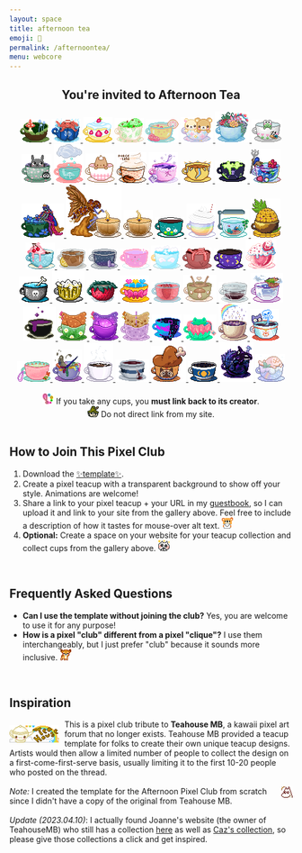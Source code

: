 ```yaml
---
layout: space
title: afternoon tea
emoji: 🍵
permalink: /afternoontea/
menu: webcore
---
```

<center>
    <h2>You're invited to Afternoon Tea</h2>
    <div class="noext" style="image-rendering: pixelated;">
        <a href="/">
            <img src="/graphics/teahouse/teacup/mush-lostletters.png" title="tastes a bit earthy - made by Lost Letters"/>
        </a>
        <a href="/">
            <img src="/graphics/teahouse/teacup/takoonsen-lostletters.png" title="tastes like salt water - made by Lost Letters"/>
        </a>
            <a href="/">
        <img src="/graphics/teahouse/teacup/shortcake-lostletters.png" title="tastes like strawberry shortcake - made by Lost Letters"/>
        </a>
        <a target="_blank" href="https://floral-tears.neocities.org/">
            <img src="/graphics/teahouse/teacup/MintChocoTea-floral-tears.png" title="tastes like mint tea with a hint of chocolate, definitely not icecream at all - made by floral tears"/>
        </a>
        <a target="_blank" href="http://pastelhello.com">
            <img src="/graphics/teahouse/teacup/teacup-pastellhell.gif" title="tastes like lemon rose - made by pastelhell">
        </a>
        <a target="_blank" href="https://artwork.neocities.org/">
            <img src="/graphics/teahouse/teacup/artworkbearteacup.gif" title="tastes like mixed berries - made by artwork">
        </a>
        <a target="_blank" href="https://artwork.neocities.org/">
            <img src="/graphics/teahouse/teacup/artworksucculent.gif" title="tastes like savory succulents - made by artwork">
        </a>
        <a target="_blank" href="https://artwork.neocities.org/">
            <img src="/graphics/teahouse/teacup/artworkteakeroppi.gif" title="tastes poisonous - made by artwork">
        </a>
        <a target="_blank" href="https://artwork.neocities.org/">
            <img src="/graphics/teahouse/teacup/artworkteatotoro.gif" title="tastes like soot - made by artwork">
        </a>
        <a target="_blank" href="http://pastelhello.com">
            <img src="/graphics/teahouse/teacup/stormtea-pastelhell.gif" title="tastes like rain - made by pastelhell">
        </a>
        <a target="_blank" href="https://arunyi.art/">
            <img src="/graphics/teahouse/teacup/teacup-by-arunyi.gif" title="made by arunyi">
        </a>
        <a target="_blank" href="https://porce-lana.blogspot.com/">
            <img src="/graphics/teahouse/teacup/chocolatemocha-porce-lana.gif" title="tastes like chocolate mocha with whipped cream - made by Lana">
        </a>
        <a target="_blank" href="https://hillhouse.neocities.org/">
            <img src="/graphics/teahouse/teacup/hillhouse-teacup.png" title="tastes like lavender & arsenic - made by hill house">
        </a>
        <a target="_blank" href="https://mikaorangeart.neocities.org/">
            <img src="/graphics/teahouse/teacup/sun-mika.png" title="tastes like the alchemical essence of the Sun - made by Mika">
        </a>
        <a target="_blank" href="https://mikaorangeart.neocities.org/">
            <img src="/graphics/teahouse/teacup/poison-mika.png" title="tastes like... oh dear maybe you shouldn't find out - made by Mika">
        </a>
        <a target="_blank" href="https://desertjaguar.casa/">
            <img src="/graphics/teahouse/teacup/thelastmelon-cupmermaid.png" title="made by JN">
        </a>
        <a target="_blank" href="https://desertjaguar.casa/">
            <img src="/graphics/teahouse/teacup/thelastmelon-cupfairy.png" title="made by JN">
        </a>
        <a target="_blank" href="https://desertjaguar.casa/">
            <img src="/graphics/teahouse/teacup/thelastmelon-cupflamefairy.png" title="made by JN">
        </a>
        <a target="_blank" href="https://desertjaguar.casa/">
            <img src="/graphics/teahouse/teacup/thelastmelon-cupflame.png" title="made by JN">
        </a>
        <a target="_blank" href="https://caichee.neocities.org/">
            <img src="/graphics/teahouse/teacup/caichee-dandelions.png" title="tastes like dandelion wishes - made by caichee">
        </a>
        <a target="_blank" href="https://starfighter.neocities.org/">
            <img src="/graphics/teahouse/teacup/starfighter-rainbow-shake.png" title="tastes like rainbow shake - made by Starfighter">
        </a>
        <a target="_blank" href="https://starfighter.neocities.org/">
            <img src="/graphics/teahouse/teacup/starfighter-tiny-company.gif" title="tastes like tiny company - made by Starfighter">
        </a>
        <a target="_blank" href="https://starfighter.neocities.org/">
            <img src="/graphics/teahouse/teacup/starfighter-pineapple.png" title="tastes like pineapple - made by Starfighter">
        </a>
        <a target="_blank" href="https://humanfinny.neocities.org/">
            <img src="/graphics/teahouse/teacup/humanfinny-cherry-cream.png" title="tastes like cherry cream - made by Finny">
        </a>
        <a target="_blank" href="http://themby.neocities.org/">
            <img src="/graphics/teahouse/teacup/themby-icedtea.png" title="tastes like iced tea - made by Louie">
        </a>
        <a target="_blank" href="http://themby.neocities.org/">
            <img src="/graphics/teahouse/teacup/themby-starcup.gif" title="tastes like stardust - made by Louie">
        </a>
        <a target="_blank" href="https://mizuki.world/">
            <img src="/graphics/teahouse/teacup/strawberrymedicine-mizuki.png" title="tastes like strawberry medicine - made by Mizuki">
        </a>
        <a target="_blank" href="https://ophanimkei.com/">
            <img src="/graphics/teahouse/teacup/heaven-mala.png" title="tastes like heaven - made by Mala">
        </a>
        <a target="_blank" href="https://ophanimkei.com/">
            <img src="/graphics/teahouse/teacup/worms-mala.png" title="tastes like worms - made by Mala">
        </a>
        <a target="_blank" href="https://divergentrays.com/">
            <img src="/graphics/teahouse/teacup/space-divergentrays.png" title="tastes like the vastness of space - made by Divergent Rays">
        </a>
        <a target="_blank" href="https://sugarblush.neocities.org/">
            <img src="/graphics/teahouse/teacup/sugarblush-tea.png" title="tastes like strawberry milkshake - made by SugarBlush">
        </a>
        <a target="_blank" href="https://paintkiller.neocities.org/">
            <img src="/graphics/teahouse/teacup/paintkiller-formaldehyde.png" title="tastes like formaldehyde - made by PAINTKILLER">
        </a>
        <a target="_blank" href="https://paintkiller.neocities.org/">
            <img src="/graphics/teahouse/teacup/Paintkiller-Beercup.png" title="tastes like beer, because it's beer, but in a teacup that's part beer mug - made by PAINTKILLER">
        </a>
        <a target="_blank" href="https://magic-boots.xyz/">
            <img src="/graphics/teahouse/teacup/magicboots-strawberryteacup.png" title="tastes like strawberry black tea - made by Eva">
        </a>
        <a href="/pride/">
            <img src="/graphics/teahouse/teacup/lostletters-panpride.gif" title="tastes like pan pride - made by Lost Letters"/>
        </a>
        <a target="_blank" href="https://xandra.cc/">
            <img src="/graphics/teahouse/teacup/xandra-brokenhearts.png" title="tastes like broken hearts - made by alexandra"/>
        </a>
        <a target="_blank" href="https://snals.neocities.org/">
            <img src="/graphics/teahouse/teacup/snalscup.png" title="tastes like chicken soup - made by toha">
        </a>
        <a target="_blank" href="https://ziggybeeps.neocities.org">
            <img src="/graphics/teahouse/teacup/ziggy-cup.png" title="tastes like it was reheated in the microwave and forgotten a second time - made by Ziggy">
        </a>
        <a target="_blank" href="https://slashdiv.neocities.org/home.html">
            <img src="/graphics/teahouse/teacup/slashdiv-anim.webp" title="tastes like crisp air and shimmering starlight - made by slashdiv">
        </a>
        <a target="_blank" href="http://layercake.neocities.org/">
            <img src="/graphics/teahouse/teacup/june-shadows-goo.gif" title="tastes like  shadows, goo and... something else...? - made by June">
        </a>
        <a target="_blank" href="https://chickenham.art/">
            <img src="/graphics/teahouse/teacup/ChickenHamCup.png" title="made by chickenham">
        </a>
        <a target="_blank" href="https://chickenham.art/">
            <img src="/graphics/teahouse/teacup/ChickenHamCup2.png" title="made by chickenham">
        </a>
        <a target="_blank" href="https://chickenham.art/">
            <img src="/graphics/teahouse/teacup/ChickenHamCup3.png" title="made by chickenham">
        </a>
        <a target="_blank" href="https://fizzsea.neocities.org/">
            <img src="/graphics/teahouse/teacup/fizzsea-crushedsugar.png" title="tastes like bit crushed sugar - made by Citrus">
        </a>
        <a target="_blank" href="https://thegardenofmadeline.neocities.org/">
            <img src="/graphics/teahouse/teacup/thegardenofmadeline_teacup.gif" title="tastes like morning dew - made by webmaster m">
        </a>
        <a target="_blank" href="https://solaria.neocities.org/">
            <img src="/graphics/teahouse/teacup/solariateacup.png" title="made by Solaria">
        </a>
        <a target="_blank" href="http://spiders.neocities.org">
            <img src="/graphics/teahouse/teacup/nico-tomatoes.png" title="tastes like tomatoes - made by nico">
        </a>
        <a target="_blank" href="https://mouthsweets.neocities.org/">
            <img src="/graphics/teahouse/teacup/mouthsweets-tea.png" title="tastes like fresh garden flowers - made by Mouthsweets">
        </a>
        <a target="_blank" href="https://dollarchive.neocities.org/">
            <img src="/graphics/teahouse/teacup/edie-teacup.png" title="tastes like ick blech that's not coffee oh ew - made by edie">
        </a>
        <a target="_blank" href="https://mossforestdollz.neocities.org">
            <img src="/graphics/teahouse/teacup/nemo-blackcoffee.gif" title="tastes like coffee as black as midnight on a moonless night - made by Nemo">
        </a>
        <a target="_blank" href="https://ashtreelane.neocities.com/">
            <img src="/graphics/teahouse/teacup/ashtreelane-teacup.png" title="tastes like blood and shards of broken ceramic - made by ciarán">
        </a>
        <a target="_blank" href="https://bechnokid.neocities.org/">
            <img src="/graphics/teahouse/teacup/bechnokid-steak.png" title="tastes like a well-done steak! mmm...so tasty! - made by Bechno Kid">
        </a>
        <a target="_blank" href="https://cloudcover.neocities.org/">
            <img src="/graphics/teahouse/teacup/frode-teacup.gif" title="tastes like a wet summer night - made by Frode">
        </a>
        <a target="_blank" href="https://antikrist.lol/">
            <img src="/graphics/teahouse/teacup/orcateacup.gif" title="made by antikrist">
        </a>
        <a target="_blank" href="https://cloudcover.neocities.org/">
            <img src="/graphics/teahouse/teacup/CloudcoverTeacup.png" title="tastes like iced coffee with mint and brown sugar - made by Cloudy">
        </a>
    </div>
    <br>
    <img src="/graphics/toy/emoticons/exclamation-point-pink-watercolor.gif">
    If you take any cups, you <b>must link back to its creator</b>. 
    <br>
    <img src="/graphics/toy/emoticons/side-eye-snufkin.gif">
    Do not direct link from my site.
</center>
<br>
<h2>How to Join This Pixel Club</h2>
<ol>
    <li>
        Download the <a target="_new" href="/graphics/teahouse/teacup/template-lostletters.png">✨template✨</a>.
    </li>
    <li>
        Create a pixel teacup with a transparent background to show off your style. Animations are welcome! 
    </li>
    <li>
        Share a link to your pixel teacup + your URL in my <a href="/guestbook/">guestbook</a>, so I can upload it and link to your site from the gallery above. Feel free to include a description of how it tastes for mouse-over alt text. 
        <img src="/graphics/toy/emoticons/letter-bear.gif"> 
    </li>
    <li>
        <b>Optional:</b> Create a space on your website for your teacup collection and collect cups from the gallery above.
        <img src="/graphics/toy/emoticons/love_cat.gif"> 
    </li>
</ol>
<br>
<h2>Frequently Asked Questions</h2>
<ul>
    <li>
        <b>Can I use the template without joining the club?</b> Yes, you are welcome to use it for any purpose! 
    </li>
    <li>
        <b>How is a pixel "club" different from a pixel "clique"?</b> I use them interchangeably, but I just prefer "club" because it sounds more inclusive. 
        <img src="/graphics/toy/emoticons/nod-deer.gif"> 
    </li>
</ul>
<br>
<h2>Inspiration</h2>
<img src="/graphics/linkout/teahouse.gif" style="margin: 10px 10px 0 0;" align="left" title="Teahouse MB 88x31 button"/>
This is a pixel club tribute to <b>Teahouse MB</b>, a kawaii pixel art forum that no longer exists. Teahouse MB provided a teacup template for folks to create their own unique teacup designs. Artists would then allow a limited number of people to collect the design on a first-come-first-serve basis, usually limiting it to the first 10-20 people who posted on the thread.
<br>
<br>
<img src="/graphics/toy/emoticons/shocked-moomin.gif" align="right" style="margin: 0 0 0 7px;" > 
<i>Note:</i> I created the template for the Afternoon Pixel Club from scratch since I didn't have a copy of the original from Teahouse MB.
<br>
<br>
<i>Update (2023.04.10)</i>: I actually found Joanne's website (the owner of TeahouseMB) who still has a collection <a target="_blank" href="https://www.pausedlife.com/webmiss/me-on-thmb">here</a> as well as <a target="_blank" href="http://caz.pausedlife.com/Me/BBS.html">Caz's collection</a>, so please give those collections a click and get inspired.